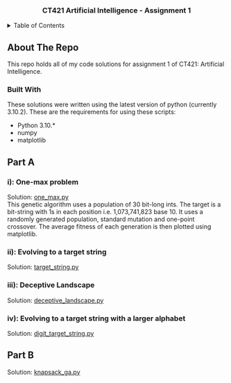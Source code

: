 <div id="top"></div>
<h3 align="center">CT421 Artificial Intelligence - Assignment 1</h3>

<!-- TABLE OF CONTENTS -->
<details>
  <summary>Table of Contents</summary>
  <ol>
    <li>
      <a href="#about-the-repo">About The Repo</a>
      <ul>
        <li><a href="#built-with">Built With</a></li>
      </ul>
    </li>
    <li>
      <a href="#part-a">Part A</a>
      <ul>
        <li><a href="#i-one-max-problem">i): One-max problem</a></li>
        <li><a href="#ii-evolving-to-a-target-string">ii): Evolving to a target string</a></li>
        <li><a href="#iii-deceptive-landscape">iii): Deceptive Landscape</a></li>
        <li><a href="#iv-evolving-to-a-target-string-with-a-larger-alphabet">iv): Evolving to a target string with a larger alphabet</a></li>
      </ul>
    </li>
    <li>
      <a href="#part-b">Part B</a>
    </li>
  </ol>
</details>

<!-- ABOUT THE REPO -->
## About The Repo
This repo holds all of my code solutions for assignment 1 of CT421: Artificial Intelligence.

<!-- BUILT WITH -->
### Built With
These solutions were written using the latest version of python (currently 3.10.2).
These are the requirements for using these scripts:
* Python 3.10.*
* numpy
* matplotlib

<!-- PART A -->
## Part A

<!-- I: ONE-MAX PROBLEM -->
### i): One-max problem
Solution: [one_max.py](./one_max.py)<br>
This genetic algorithm uses a population of 30 bit-long ints. The target is
a bit-string with 1s in each position i.e. 1,073,741,823 base 10.
It uses a randomly generated population, standard mutation and one-point crossover.
The average fitness of each generation is then plotted using matplotlib.

<!-- II: EVOLVING TO A TARGET STRING -->
### ii): Evolving to a target string
Solution: [target_string.py](./target_string.py)

<!-- III: DECEPTIVE LANDSCAPE -->
### iii): Deceptive Landscape
Solution: [deceptive_landscape.py](./deceptive_landscape.py)

<!-- IV: EVOLVING TO A TARGET STRING WITH A LARGER ALPHABET -->
### iv): Evolving to a target string with a larger alphabet
Solution: [digit_target_string.py](./digit_target_string.py)

<!-- PART B -->
## Part B
Solution: [knapsack_ga.py](./knapsack_ga.py)
